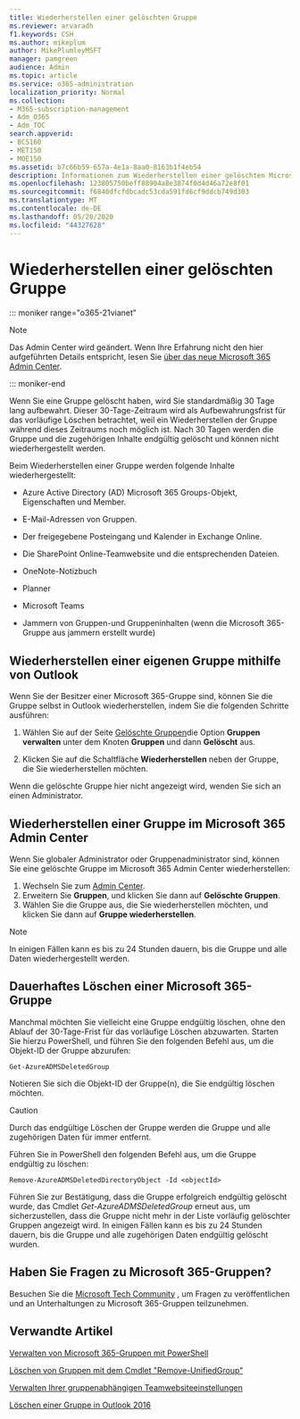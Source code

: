 ```yaml
---
title: Wiederherstellen einer gelöschten Gruppe
ms.reviewer: arvaradh
f1.keywords: CSH
ms.author: mikeplum
author: MikePlumleyMSFT
manager: pamgreen
audience: Admin
ms.topic: article
ms.service: o365-administration
localization_priority: Normal
ms.collection:
- M365-subscription-management
- Adm_O365
- Adm_TOC
search.appverid:
- BCS160
- MET150
- MOE150
ms.assetid: b7c66b59-657a-4e1a-8aa0-8163b1f4eb54
description: Informationen zum Wiederherstellen einer gelöschten Microsoft 365-Gruppe.
ms.openlocfilehash: 123805750beff88904a8e3874f0d4d46a72e8f01
ms.sourcegitcommit: f6840dfcfdbcadc53cda591fd6cf9ddcb749d303
ms.translationtype: MT
ms.contentlocale: de-DE
ms.lasthandoff: 05/20/2020
ms.locfileid: "44327628"
---
```

# <a name="restore-a-deleted-group"></a>Wiederherstellen einer gelöschten Gruppe

::: moniker range="o365-21vianet"

> [!NOTE]
> Das Admin Center wird geändert. Wenn Ihre Erfahrung nicht den hier aufgeführten Details entspricht, lesen Sie [über das neue Microsoft 365 Admin Center](https://docs.microsoft.com/microsoft-365/admin/microsoft-365-admin-center-preview?view=o365-21vianet).

::: moniker-end

Wenn Sie eine Gruppe gelöscht haben, wird Sie standardmäßig 30 Tage lang aufbewahrt. Dieser 30-Tage-Zeitraum wird als Aufbewahrungsfrist für das vorläufige Löschen betrachtet, weil ein Wiederherstellen der Gruppe während dieses Zeitraums noch möglich ist. Nach 30 Tagen werden die Gruppe und die zugehörigen Inhalte endgültig gelöscht und können nicht wiederhergestellt werden.

Beim Wiederherstellen einer Gruppe werden folgende Inhalte wiederhergestellt:
  
- Azure Active Directory (AD) Microsoft 365 Groups-Objekt, Eigenschaften und Member.
    
- E-Mail-Adressen von Gruppen.
    
- Der freigegebene Posteingang und Kalender in Exchange Online.
    
- Die SharePoint Online-Teamwebsite und die entsprechenden Dateien.
    
- OneNote-Notizbuch
    
- Planner
    
- Microsoft Teams

- Jammern von Gruppen-und Gruppeninhalten (wenn die Microsoft 365-Gruppe aus jammern erstellt wurde)

## <a name="restore-a-group-that-you-own-by-using-outlook"></a>Wiederherstellen einer eigenen Gruppe mithilfe von Outlook

Wenn Sie der Besitzer einer Microsoft 365-Gruppe sind, können Sie die Gruppe selbst in Outlook wiederherstellen, indem Sie die folgenden Schritte ausführen:

1. Wählen Sie auf der Seite [Gelöschte Gruppen](https://outlook.office.com/people/group/deleted)die Option **Gruppen verwalten** unter dem Knoten **Gruppen** und dann **Gelöscht** aus.

2. Klicken Sie auf die Schaltfläche **Wiederherstellen** neben der Gruppe, die Sie wiederherstellen möchten.

Wenn die gelöschte Gruppe hier nicht angezeigt wird, wenden Sie sich an einen Administrator.

## <a name="restore-a-group-in-the-microsoft-365-admin-center"></a>Wiederherstellen einer Gruppe im Microsoft 365 Admin Center

Wenn Sie globaler Administrator oder Gruppenadministrator sind, können Sie eine gelöschte Gruppe im Microsoft 365 Admin Center wiederherstellen:

1. Wechseln Sie zum [Admin Center](https://admin.microsoft.com).
2. Erweitern Sie **Gruppen**, und klicken Sie dann auf **Gelöschte Gruppen**.
3. Wählen Sie die Gruppe aus, die Sie wiederherstellen möchten, und klicken Sie dann auf **Gruppe wiederherstellen**.

> [!NOTE]
> In einigen Fällen kann es bis zu 24 Stunden dauern, bis die Gruppe und alle Daten wiederhergestellt werden. 
  
## <a name="permanently-delete-a-microsoft-365-group"></a>Dauerhaftes Löschen einer Microsoft 365-Gruppe

Manchmal möchten Sie vielleicht eine Gruppe endgültig löschen, ohne den Ablauf der 30-Tage-Frist für das vorläufige Löschen abzuwarten. Starten Sie hierzu PowerShell, und führen Sie den folgenden Befehl aus, um die Objekt-ID der Gruppe abzurufen:
  
```
Get-AzureADMSDeletedGroup
```

Notieren Sie sich die Objekt-ID der Gruppe(n), die Sie endgültig löschen möchten.
  
> [!CAUTION]
> Durch das endgültige Löschen der Gruppe werden die Gruppe und alle zugehörigen Daten für immer entfernt. 
  
Führen Sie in PowerShell den folgenden Befehl aus, um die Gruppe endgültig zu löschen:
  
```
Remove-AzureADMSDeletedDirectoryObject -Id <objectId>
```

Führen Sie zur Bestätigung, dass die Gruppe erfolgreich endgültig gelöscht wurde, das Cmdlet  *Get-AzureADMSDeletedGroup*  erneut aus, um sicherzustellen, dass die Gruppe nicht mehr in der Liste vorläufig gelöschter Gruppen angezeigt wird. In einigen Fällen kann es bis zu 24 Stunden dauern, bis die Gruppe und alle zugehörigen Daten endgültig gelöscht wurden. 
  
## <a name="got-questions-about-microsoft-365-groups"></a>Haben Sie Fragen zu Microsoft 365-Gruppen?

Besuchen Sie die [Microsoft Tech Community](https://techcommunity.microsoft.com/t5/Office-365-Groups/ct-p/Office365Groups) , um Fragen zu veröffentlichen und an Unterhaltungen zu Microsoft 365-Gruppen teilzunehmen. 
  
## <a name="related-articles"></a>Verwandte Artikel

[Verwalten von Microsoft 365-Gruppen mit PowerShell](https://docs.microsoft.com/office365/enterprise/powershell/manage-office-365-groups-with-powershell)
  
[Löschen von Gruppen mit dem Cmdlet "Remove-UnifiedGroup"](https://technet.microsoft.com/library/mt238270%28v=exchg.160%29.aspx)
  
[Verwalten Ihrer gruppenabhängigen Teamwebsiteeinstellungen](https://support.office.com/article/8376034d-d0c7-446e-9178-6ab51c58df42.aspx)
  
[Löschen einer Gruppe in Outlook 2016](https://support.office.com/article/ca7f5a9e-ae4f-4cbe-a4bc-89c469d1726f.aspx)
